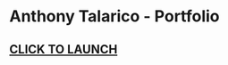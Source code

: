 # Anthony Talarico - Portfolio
## [CLICK TO LAUNCH](https://anthony-talarico-portfolio.herokuapp.com/)